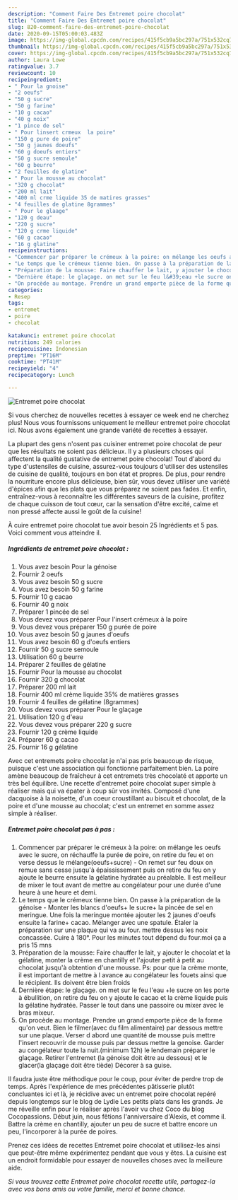 ```yaml
---
description: "Comment Faire Des Entremet poire chocolat"
title: "Comment Faire Des Entremet poire chocolat"
slug: 820-comment-faire-des-entremet-poire-chocolat
date: 2020-09-15T05:00:03.483Z
image: https://img-global.cpcdn.com/recipes/415f5cb9a5bc297a/751x532cq70/entremet-poire-chocolat-photo-principale-de-la-recette.jpg
thumbnail: https://img-global.cpcdn.com/recipes/415f5cb9a5bc297a/751x532cq70/entremet-poire-chocolat-photo-principale-de-la-recette.jpg
cover: https://img-global.cpcdn.com/recipes/415f5cb9a5bc297a/751x532cq70/entremet-poire-chocolat-photo-principale-de-la-recette.jpg
author: Laura Lowe
ratingvalue: 3.7
reviewcount: 10
recipeingredient:
- " Pour la gnoise"
- "2 oeufs"
- "50 g sucre"
- "50 g farine"
- "10 g cacao"
- "40 g noix"
- "1 pince de sel"
- " Pour linsert crmeux  la poire"
- "150 g pure de poire"
- "50 g jaunes doeufs"
- "60 g doeufs entiers"
- "50 g sucre semoule"
- "60 g beurre"
- "2 feuilles de glatine"
- " Pour la mousse au chocolat"
- "320 g chocolat"
- "200 ml lait"
- "400 ml crme liquide 35 de matires grasses"
- "4 feuilles de glatine 8grammes"
- " Pour le glaage"
- "120 g deau"
- "220 g sucre"
- "120 g crme liquide"
- "60 g cacao"
- "16 g glatine"
recipeinstructions:
- "Commencer par préparer le crémeux à la poire: on mélange les oeufs avec le sucre, on réchauffe la purée de poire, on retire du feu et on verse dessus le mélange(oeufs+sucre)  On remet sur feu doux on remue sans cesse jusqu&#39;à épaississement puis on retire du feu on y ajoute le beurre ensuite la gélatine hydratée au préalable. Il est meilleur de mixer le tout avant de mettre au congélateur pour une durée d&#39;une heure à une heure et demi."
- "Le temps que le crémeux tienne bien. On passe à la préparation de la génoise  Monter les blancs d&#39;oeufs+ le sucre+ la pincée de sel en meringue. Une fois la meringue montée ajouter les 2 jaunes d&#39;oeufs ensuite la farine+ cacao. Mélanger avec une spatule. Étaler la préparation sur une plaque qui va au four. mettre dessus les noix concassée. Cuire à 180°. Pour les minutes tout dépend du four.moi ça a pris 15 mns"
- "Préparation de la mousse: Faire chauffer le lait, y ajouter le chocolat et la gélatine, monter la crème en chantilly et l&#39;ajouter petit à petit au chocolat jusqu&#39;à obtention d&#39;une mousse. Ps: pour que la crème monte, il est important de mettre à l avance au congélateur les fouets ainsi que le récipient. Ils doivent être bien froids"
- "Dernière étape: le glaçage. on met sur le feu l&#39;eau +le sucre on les porte à ébullition, on retire du feu on y ajoute le cacao et la crème liquide puis la gélatine hydratée. Passer le tout dans une passoire ou mixer avec le bras mixeur."
- "On procède au montage. Prendre un grand emporte pièce de la forme qu&#39;on veut. Bien le filmer(avec du film alimentaire) par dessous mettre sur une plaque. Verser d abord une quantité de mousse puis mettre l&#39;insert recouvrir de mousse puis par dessus mettre la genoise. Garder au congélateur toute la nuit.(minimum 12h) le lendemain préparer le glaçage. Retirer l&#39;entremet (la génoise doit être au dessous) et le glacer(la glaçage doit être tiède) Décorer à sa guise."
categories:
- Resep
tags:
- entremet
- poire
- chocolat

katakunci: entremet poire chocolat 
nutrition: 249 calories
recipecuisine: Indonesian
preptime: "PT16M"
cooktime: "PT41M"
recipeyield: "4"
recipecategory: Lunch

---
```



![Entremet poire chocolat](https://img-global.cpcdn.com/recipes/415f5cb9a5bc297a/751x532cq70/entremet-poire-chocolat-photo-principale-de-la-recette.jpg)

Si vous cherchez de nouvelles recettes à essayer ce week end ne cherchez plus! Nous vous fournissons uniquement le meilleur entremet poire chocolat ici. Nous avons également une grande variété de recettes à essayer.

La plupart des gens n'osent pas cuisiner entremet poire chocolat de peur que les résultats ne soient pas délicieux. Il y a plusieurs choses qui affectent la qualité gustative de entremet poire chocolat! Tout d'abord du type d'ustensiles de cuisine, assurez-vous toujours d'utiliser des ustensiles de cuisine de qualité, toujours en bon état et propres. De plus, pour rendre la nourriture encore plus délicieuse, bien sûr, vous devez utiliser une variété d'épices afin que les plats que vous préparez ne soient pas fades. Et enfin, entraînez-vous à reconnaître les différentes saveurs de la cuisine, profitez de chaque cuisson de tout cœur, car la sensation d'être excité, calme et non pressé affecte aussi le goût de la cuisine!

<!--inarticleads1-->

À cuire entremet poire chocolat tue avoir besoin 25 Ingrédients et 5 pas. Voici comment vous atteindre il.

##### Ingrédients de entremet poire chocolat :

1. Vous avez besoin  Pour la génoise
1. Fournir 2 oeufs
1. Vous avez besoin 50 g sucre
1. Vous avez besoin 50 g farine
1. Fournir 10 g cacao
1. Fournir 40 g noix
1. Préparer 1 pincée de sel
1. Vous devez vous préparer  Pour l&#39;insert crémeux à la poire
1. Vous devez vous préparer 150 g purée de poire
1. Vous avez besoin 50 g jaunes d&#39;oeufs
1. Vous avez besoin 60 g d&#39;oeufs entiers
1. Fournir 50 g sucre semoule
1. Utilisation 60 g beurre
1. Préparer 2 feuilles de gélatine
1. Fournir  Pour la mousse au chocolat
1. Fournir 320 g chocolat
1. Préparer 200 ml lait
1. Fournir 400 ml crème liquide 35% de matières grasses
1. Fournir 4 feuilles de gélatine (8grammes)
1. Vous devez vous préparer  Pour le glaçage
1. Utilisation 120 g d&#39;eau
1. Vous devez vous préparer 220 g sucre
1. Fournir 120 g crème liquide
1. Préparer 60 g cacao
1. Fournir 16 g gélatine


Avec cet entremets poire chocolat je n&#39;ai pas pris beaucoup de risque, puisque c&#39;est une association qui fonctionne parfaitement bien. La poire amène beaucoup de fraîcheur à cet entremets très chocolaté et apporte un très bel équilibre. Une recette d&#39;entremet poire chocolat super simple à réaliser mais qui va épater à coup sûr vos invités. Composé d&#39;une dacquoise à la noisette, d&#39;un coeur croustillant au biscuit et chocolat, de la poire et d&#39;une mousse au chocolat; c&#39;est un entremet en somme assez simple à réaliser. 

<!--inarticleads2-->

##### Entremet poire chocolat pas à pas :

1. Commencer par préparer le crémeux à la poire: on mélange les oeufs avec le sucre, on réchauffe la purée de poire, on retire du feu et on verse dessus le mélange(oeufs+sucre)  - On remet sur feu doux on remue sans cesse jusqu&#39;à épaississement puis on retire du feu on y ajoute le beurre ensuite la gélatine hydratée au préalable. Il est meilleur de mixer le tout avant de mettre au congélateur pour une durée d&#39;une heure à une heure et demi.
1. Le temps que le crémeux tienne bien. On passe à la préparation de la génoise  - Monter les blancs d&#39;oeufs+ le sucre+ la pincée de sel en meringue. Une fois la meringue montée ajouter les 2 jaunes d&#39;oeufs ensuite la farine+ cacao. Mélanger avec une spatule. Étaler la préparation sur une plaque qui va au four. mettre dessus les noix concassée. Cuire à 180°. Pour les minutes tout dépend du four.moi ça a pris 15 mns
1. Préparation de la mousse: Faire chauffer le lait, y ajouter le chocolat et la gélatine, monter la crème en chantilly et l&#39;ajouter petit à petit au chocolat jusqu&#39;à obtention d&#39;une mousse. Ps: pour que la crème monte, il est important de mettre à l avance au congélateur les fouets ainsi que le récipient. Ils doivent être bien froids
1. Dernière étape: le glaçage. on met sur le feu l&#39;eau +le sucre on les porte à ébullition, on retire du feu on y ajoute le cacao et la crème liquide puis la gélatine hydratée. Passer le tout dans une passoire ou mixer avec le bras mixeur.
1. On procède au montage. Prendre un grand emporte pièce de la forme qu&#39;on veut. Bien le filmer(avec du film alimentaire) par dessous mettre sur une plaque. Verser d abord une quantité de mousse puis mettre l&#39;insert recouvrir de mousse puis par dessus mettre la genoise. Garder au congélateur toute la nuit.(minimum 12h) le lendemain préparer le glaçage. Retirer l&#39;entremet (la génoise doit être au dessous) et le glacer(la glaçage doit être tiède) Décorer à sa guise.


Il faudra juste être méthodique pour le coup, pour éviter de perdre trop de temps. Après l&#39;expérience de mes précédentes pâtisserie plutôt concluantes ici et là, je récidive avec un entremet poire chocolat repéré depuis longtemps sur le blog de Lydie Les petits plats dans les grands. Je me réveille enfin pour le réaliser après l&#39;avoir vu chez Coco du blog Cocopassions. Début juin, nous fêtions l&#39;anniversaire d&#39;Alexis, et comme il. Battre la crème en chantilly, ajouter un peu de sucre et battre encore un peu, l&#39;incorporer à la purée de poires. 

<!--inarticleads1-->

<p>
Prenez ces idées de recettes Entremet poire chocolat et utilisez-les ainsi que peut-être même expérimentez pendant que vous y êtes. La cuisine est un endroit formidable pour essayer de nouvelles choses avec la meilleure aide.
</p>

<p>
<i>Si vous trouvez cette Entremet poire chocolat recette utile, partagez-la avec vos bons amis ou votre famille, merci et bonne chance.</i>
</p>

